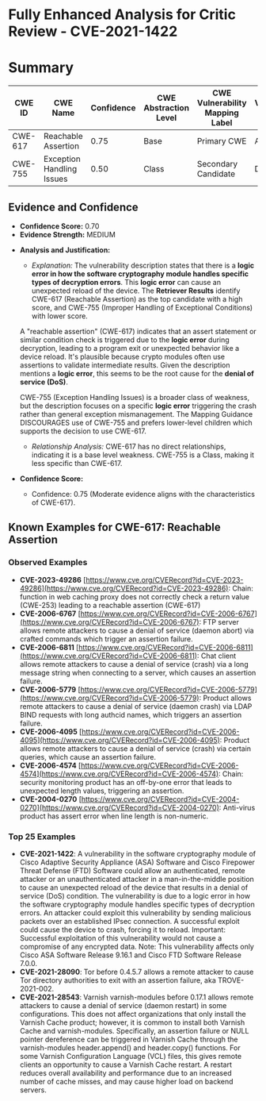 # Fully Enhanced Analysis for Critic Review - CVE-2021-1422

# Summary
| CWE ID  | CWE Name                        | Confidence | CWE Abstraction Level | CWE Vulnerability Mapping Label | CWE-Vulnerability Mapping Notes |
|---------|---------------------------------|------------|-----------------------|---------------------------------|---------------------------------|
| CWE-617 | Reachable Assertion             | 0.75       | Base                  | Primary CWE                      | Allowed                         |
| CWE-755 | Exception Handling Issues       | 0.50       | Class                 | Secondary Candidate             | Discouraged                     |

## Evidence and Confidence

*   **Confidence Score:** 0.70
*   **Evidence Strength:** MEDIUM

- **Analysis and Justification:**
  - *Explanation:* The vulnerability description states that there is a **logic error in how the software cryptography module handles specific types of decryption errors**. This **logic error** can cause an unexpected reload of the device. The **Retriever Results** identify CWE-617 (Reachable Assertion) as the top candidate with a high score, and CWE-755 (Improper Handling of Exceptional Conditions) with lower score.

  A "reachable assertion" (CWE-617) indicates that an assert statement or similar condition check is triggered due to the **logic error** during decryption, leading to a program exit or unexpected behavior like a device reload. It's plausible because crypto modules often use assertions to validate intermediate results. Given the description mentions a **logic error**, this seems to be the root cause for the **denial of service (DoS)**.

  CWE-755 (Exception Handling Issues) is a broader class of weakness, but the description focuses on a specific **logic error** triggering the crash rather than general exception mismanagement. The Mapping Guidance DISCOURAGES use of CWE-755 and prefers lower-level children which supports the decision to use CWE-617.

  - *Relationship Analysis:* CWE-617 has no direct relationships, indicating it is a base level weakness. CWE-755 is a Class, making it less specific than CWE-617.

- **Confidence Score:**
  - Confidence: 0.75 (Moderate evidence aligns with the characteristics of CWE-617).



## Known Examples for CWE-617: Reachable Assertion
### Observed Examples
- **CVE-2023-49286** [https://www.cve.org/CVERecord?id=CVE-2023-49286](https://www.cve.org/CVERecord?id=CVE-2023-49286): Chain: function in web caching proxy does not correctly check a return value (CWE-253) leading to a reachable assertion (CWE-617)
- **CVE-2006-6767** [https://www.cve.org/CVERecord?id=CVE-2006-6767](https://www.cve.org/CVERecord?id=CVE-2006-6767): FTP server allows remote attackers to cause a denial of service (daemon abort) via crafted commands which trigger an assertion failure.
- **CVE-2006-6811** [https://www.cve.org/CVERecord?id=CVE-2006-6811](https://www.cve.org/CVERecord?id=CVE-2006-6811): Chat client allows remote attackers to cause a denial of service (crash) via a long message string when connecting to a server, which causes an assertion failure.
- **CVE-2006-5779** [https://www.cve.org/CVERecord?id=CVE-2006-5779](https://www.cve.org/CVERecord?id=CVE-2006-5779): Product allows remote attackers to cause a denial of service (daemon crash) via LDAP BIND requests with long authcid names, which triggers an assertion failure.
- **CVE-2006-4095** [https://www.cve.org/CVERecord?id=CVE-2006-4095](https://www.cve.org/CVERecord?id=CVE-2006-4095): Product allows remote attackers to cause a denial of service (crash) via certain queries, which cause an assertion failure.
- **CVE-2006-4574** [https://www.cve.org/CVERecord?id=CVE-2006-4574](https://www.cve.org/CVERecord?id=CVE-2006-4574): Chain: security monitoring product has an off-by-one error that leads to unexpected length values, triggering an assertion.
- **CVE-2004-0270** [https://www.cve.org/CVERecord?id=CVE-2004-0270](https://www.cve.org/CVERecord?id=CVE-2004-0270): Anti-virus product has assert error when line length is non-numeric.
### Top 25 Examples
- **CVE-2021-1422**: A vulnerability in the software cryptography module of Cisco Adaptive Security Appliance (ASA) Software and Cisco Firepower Threat Defense (FTD) Software could allow an authenticated, remote attacker or an unauthenticated attacker in a man-in-the-middle position to cause an unexpected reload of the device that results in a denial of service (DoS) condition. The vulnerability is due to a logic error in how the software cryptography module handles specific types of decryption errors. An attacker could exploit this vulnerability by sending malicious packets over an established IPsec connection. A successful exploit could cause the device to crash, forcing it to reload. Important: Successful exploitation of this vulnerability would not cause a compromise of any encrypted data. Note: This vulnerability affects only Cisco ASA Software Release 9.16.1 and Cisco FTD Software Release 7.0.0.
- **CVE-2021-28090**: Tor before 0.4.5.7 allows a remote attacker to cause Tor directory authorities to exit with an assertion failure, aka TROVE-2021-002.
- **CVE-2021-28543**: Varnish varnish-modules before 0.17.1 allows remote attackers to cause a denial of service (daemon restart) in some configurations. This does not affect organizations that only install the Varnish Cache product; however, it is common to install both Varnish Cache and varnish-modules. Specifically, an assertion failure or NULL pointer dereference can be triggered in Varnish Cache through the varnish-modules header.append() and header.copy() functions. For some Varnish Configuration Language (VCL) files, this gives remote clients an opportunity to cause a Varnish Cache restart. A restart reduces overall availability and performance due to an increased number of cache misses, and may cause higher load on backend servers.
